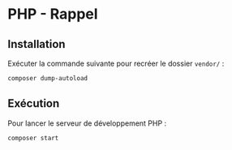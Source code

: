 # PHP - Rappel

## Installation

Exécuter la commande suivante pour recréer le dossier `vendor/` :

```bash
composer dump-autoload
```

## Exécution

Pour lancer le serveur de développement PHP :

```bash
composer start
```
